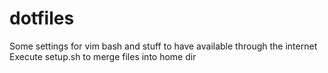 # dotfiles
Some settings for vim bash and stuff to have available through the internet
Execute 
setup.sh
to merge files into home dir
